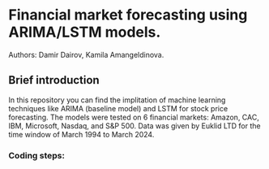 # Financial market forecasting using ARIMA/LSTM models.

Authors: Damir Dairov, Kamila Amangeldinova.

## Brief introduction
In this repository you can find the implitation of machine learning techniques like ARIMA (baseline model) and LSTM for stock price forecasting. The models were tested on 6 financial markets: Amazon, CAC, IBM, Microsoft, Nasdaq, and S&P 500. Data was given by Euklid LTD for the time window of March 1994 to March 2024.

### Coding steps:
